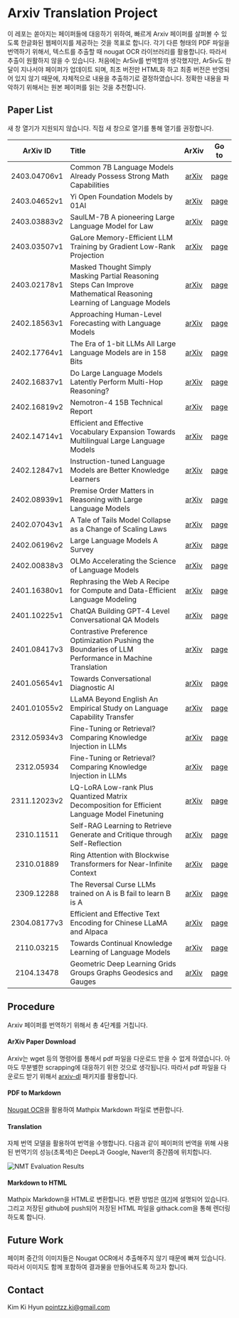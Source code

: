 # Arxiv Translation Project

이 레포는 쏟아지는 페이퍼들에 대응하기 위하여, 빠르게 Arxiv 페이퍼를 살펴볼 수 있도록 한글화된 웹페이지를 제공하는 것을 목표로 합니다.
각기 다른 형태의 PDF 파일을 번역하기 위해서, 텍스트를 추출할 때 nougat OCR 라이브러리를 활용합니다.
따라서 추출이 원활하지 않을 수 있습니다.
처음에는 Ar5iv를 번역할까 생각했지만, Ar5iv도 한달이 지나서야 페이퍼가 업데이트 되며, 최초 버전만 HTML화 하고 최종 버전은 반영되어 있지 않기 때문에, 자체적으로 내용을 추출하기로 결정하였습니다.
정확한 내용을 파악하기 위해서는 원본 페이퍼를 읽는 것을 추천합니다.

## Paper List

새 창 열기가 지원되지 않습니다. 직접 새 창으로 열기를 통해 열기를 권장합니다.

| ArXiv ID | Title | ArXiv | Go to |
|:---:|:---|:---:|:---:|
| 2403.04706v1 | Common 7B Language Models Already Possess Strong Math Capabilities | [arXiv](https://arxiv.org/abs/2403.04706v1) | [page](https://github.com/kh-kim/arxiv-translator/tree/main/papers/2403.04706v1) |
| 2403.04652v1 | Yi Open Foundation Models by 01AI | [arXiv](https://arxiv.org/abs/2403.04652v1) | [page](https://github.com/kh-kim/arxiv-translator/tree/main/papers/2403.04652v1) |
| 2403.03883v2 | SaulLM-7B A pioneering Large Language Model for Law | [arXiv](https://arxiv.org/abs/2403.03883v2) | [page](https://github.com/kh-kim/arxiv-translator/tree/main/papers/2403.03883v2) |
| 2403.03507v1 | GaLore Memory-Efficient LLM Training by Gradient Low-Rank Projection | [arXiv](https://arxiv.org/abs/2403.03507v1) | [page](https://github.com/kh-kim/arxiv-translator/tree/main/papers/2403.03507v1) |
| 2403.02178v1 | Masked Thought Simply Masking Partial Reasoning Steps Can Improve Mathematical Reasoning Learning of Language Models | [arXiv](https://arxiv.org/abs/2403.02178v1) | [page](https://github.com/kh-kim/arxiv-translator/tree/main/papers/2403.02178v1) |
| 2402.18563v1 | Approaching Human-Level Forecasting with Language Models | [arXiv](https://arxiv.org/abs/2402.18563v1) | [page](https://github.com/kh-kim/arxiv-translator/tree/main/papers/2402.18563v1) |
| 2402.17764v1 | The Era of 1-bit LLMs All Large Language Models are in 158 Bits | [arXiv](https://arxiv.org/abs/2402.17764v1) | [page](https://github.com/kh-kim/arxiv-translator/tree/main/papers/2402.17764v1) |
| 2402.16837v1 | Do Large Language Models Latently Perform Multi-Hop Reasoning? | [arXiv](https://arxiv.org/abs/2402.16837v1) | [page](https://github.com/kh-kim/arxiv-translator/tree/main/papers/2402.16837v1) |
| 2402.16819v2 | Nemotron-4 15B Technical Report | [arXiv](https://arxiv.org/abs/2402.16819v2) | [page](https://github.com/kh-kim/arxiv-translator/tree/main/papers/2402.16819v2) |
| 2402.14714v1 | Efficient and Effective Vocabulary Expansion Towards Multilingual Large Language Models | [arXiv](https://arxiv.org/abs/2402.14714v1) | [page](https://github.com/kh-kim/arxiv-translator/tree/main/papers/2402.14714v1) |
| 2402.12847v1 | Instruction-tuned Language Models are Better Knowledge Learners | [arXiv](https://arxiv.org/abs/2402.12847v1) | [page](https://github.com/kh-kim/arxiv-translator/tree/main/papers/2402.12847v1) |
| 2402.08939v1 | Premise Order Matters in Reasoning with Large Language Models | [arXiv](https://arxiv.org/abs/2402.08939v1) | [page](https://github.com/kh-kim/arxiv-translator/tree/main/papers/2402.08939v1) |
| 2402.07043v1 | A Tale of Tails Model Collapse as a Change of Scaling Laws | [arXiv](https://arxiv.org/abs/2402.07043v1) | [page](https://github.com/kh-kim/arxiv-translator/tree/main/papers/2402.07043v1) |
| 2402.06196v2 | Large Language Models A Survey | [arXiv](https://arxiv.org/abs/2402.06196v2) | [page](https://github.com/kh-kim/arxiv-translator/tree/main/papers/2402.06196v2) |
| 2402.00838v3 | OLMo Accelerating the Science of Language Models | [arXiv](https://arxiv.org/abs/2402.00838v3) | [page](https://github.com/kh-kim/arxiv-translator/tree/main/papers/2402.00838v3) |
| 2401.16380v1 | Rephrasing the Web A Recipe for Compute and Data-Efficient Language Modeling | [arXiv](https://arxiv.org/abs/2401.16380v1) | [page](https://github.com/kh-kim/arxiv-translator/tree/main/papers/2401.16380v1) |
| 2401.10225v1 | ChatQA Building GPT-4 Level Conversational QA Models | [arXiv](https://arxiv.org/abs/2401.10225v1) | [page](https://github.com/kh-kim/arxiv-translator/tree/main/papers/2401.10225v1) |
| 2401.08417v3 | Contrastive Preference Optimization Pushing the Boundaries of LLM Performance in Machine Translation | [arXiv](https://arxiv.org/abs/2401.08417v3) | [page](https://github.com/kh-kim/arxiv-translator/tree/main/papers/2401.08417v3) |
| 2401.05654v1 | Towards Conversational Diagnostic AI | [arXiv](https://arxiv.org/abs/2401.05654v1) | [page](https://github.com/kh-kim/arxiv-translator/tree/main/papers/2401.05654v1) |
| 2401.01055v2 | LLaMA Beyond English An Empirical Study on Language Capability Transfer | [arXiv](https://arxiv.org/abs/2401.01055v2) | [page](https://github.com/kh-kim/arxiv-translator/tree/main/papers/2401.01055v2) |
| 2312.05934v3 | Fine-Tuning or Retrieval? Comparing Knowledge Injection in LLMs | [arXiv](https://arxiv.org/abs/2312.05934v3) | [page](https://github.com/kh-kim/arxiv-translator/tree/main/papers/2312.05934v3) |
| 2312.05934 | Fine-Tuning or Retrieval? Comparing Knowledge Injection in LLMs | [arXiv](https://arxiv.org/abs/2312.05934) | [page](https://github.com/kh-kim/arxiv-translator/tree/main/papers/2312.05934) |
| 2311.12023v2 | LQ-LoRA Low-rank Plus Quantized Matrix Decomposition for Efficient Language Model Finetuning | [arXiv](https://arxiv.org/abs/2311.12023v2) | [page](https://github.com/kh-kim/arxiv-translator/tree/main/papers/2311.12023v2) |
| 2310.11511 | Self-RAG Learning to Retrieve Generate and Critique through Self-Reflection | [arXiv](https://arxiv.org/abs/2310.11511) | [page](https://github.com/kh-kim/arxiv-translator/tree/main/papers/2310.11511) |
| 2310.01889 | Ring Attention with Blockwise Transformers for Near-Infinite Context | [arXiv](https://arxiv.org/abs/2310.01889) | [page](https://github.com/kh-kim/arxiv-translator/tree/main/papers/2310.01889) |
| 2309.12288 | The Reversal Curse LLMs trained on A is B fail to learn B is A | [arXiv](https://arxiv.org/abs/2309.12288) | [page](https://github.com/kh-kim/arxiv-translator/tree/main/papers/2309.12288) |
| 2304.08177v3 | Efficient and Effective Text Encoding for Chinese LLaMA and Alpaca | [arXiv](https://arxiv.org/abs/2304.08177v3) | [page](https://github.com/kh-kim/arxiv-translator/tree/main/papers/2304.08177v3) |
| 2110.03215 | Towards Continual Knowledge Learning of Language Models | [arXiv](https://arxiv.org/abs/2110.03215) | [page](https://github.com/kh-kim/arxiv-translator/tree/main/papers/2110.03215) |
| 2104.13478 | Geometric Deep Learning Grids Groups Graphs Geodesics and Gauges | [arXiv](https://arxiv.org/abs/2104.13478) | [page](https://github.com/kh-kim/arxiv-translator/tree/main/papers/2104.13478) |

## Procedure

Arxiv 페이퍼를 번역하기 위해서 총 4단계를 거칩니다.

#### ArXiv Paper Download

Arxiv는 wget 등의 명령어를 통해서 pdf 파일을 다운로드 받을 수 없게 하였습니다.
아마도 무분별한 scrapping에 대응하기 위한 것으로 생각됩니다.
따라서 pdf 파일을 다운로드 받기 위해서 [arxiv-dl](https://pypi.org/project/arxiv-dl/) 패키지를 활용합니다.

#### PDF to Markdown

[Nougat OCR](https://github.com/facebookresearch/nougat)을 활용하여 Mathpix Markdown 파일로 변환합니다.

#### Translation

자체 번역 모델을 활용하여 번역을 수행합니다.
다음과 같이 페이퍼의 번역을 위해 사용된 번역기의 성능(초록색)은 DeepL과 Google, Naver의 중간쯤에 위치합니다.

![NMT Evaluation Results](assets/nmt_eval.png)

#### Markdown to HTML

Mathpix Markdown을 HTML로 변환합니다.
변환 방법은 [여기](https://github.com/Mathpix/mathpix-markdown-it/tree/master?tab=readme-ov-file#using-mathpix-markdown-it-in-web-browsers)에 설명되어 있습니다.
그리고 저장된 github에 push되어 저장된 HTML 파일을 githack.com을 통해 렌더링하도록 합니다.

## Future Work

페이퍼 중간의 이미지들은 Nougat OCR에서 추출해주지 않기 때문에 빠져 있습니다.
따라서 이미지도 함께 포함하여 결과물을 만들어내도록 하고자 합니다.

## Contact

Kim Ki Hyun
pointzz.ki@gmail.com
